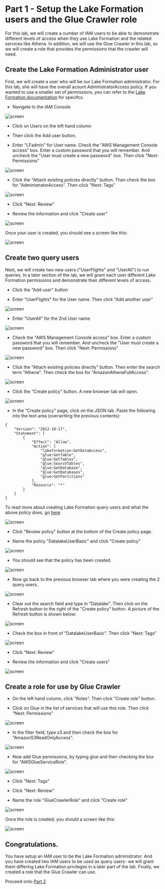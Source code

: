 # Part 1 - Setup the Lake Formation users and the Glue Crawler role


For this lab, we will create a number of IAM users to be able to demonstrate different levels of access when they use Lake Formation and the related services like Athena.  In addition, we will use the Glue Crawler in this lab, so we will create a role that provides the permissions that the crawler will need.


## Create the Lake Formation Administrator user

First, we will create a user who will be our Lake Formation administrator.  For this lab, she will have the overall acount AdministratorAccess policy.  If you wanted to use a smaller set of permissions, you can refer to the [Lake Formation documentation](https://docs.aws.amazon.com/lake-formation/latest/dg/permissions-reference.html#persona-dl-admin) for specifcs.


* Navigate to the IAM Console

![screen](images/iam1.png)

* Click on Users on the left hand column

* Then click the Add user button.

* Enter "LFadmin" for User name.  Check the "AWS Management Console access" box.  Enter a custom password that you will remember.  And uncheck the "User must create a new password" box.  Then click "Next: Permissions"

![screen](images/iam2.png)

* Click the "Attach existing policies directly" button.  Then check the box for "AdministratorAccess".  Then click "Next: Tags"

![screen](images/iam3.png)

* Click "Next: Review"

* Review the information and click "Create user"

![screen](images/iam4.png)

Once your user is created, you should see a screen like this:

![screen](images/iam5.png)



## Create two query users

Next, we will create two new users ("UserFlights" and "UserAll") to run queries.  In a later section of the lab, we will grant each user different Lake Formation permissions and demonstrate their different levels of access.


* Click the "Add user" button 


* Enter "UserFlights" for the User name.  Then click "Add another user"

![screen](images/iam6.png)

* Enter "UserAll" for the 2nd User name.

![screen](images/iam7.png)


* Check the "AWS Management Console access" box.  Enter a custom password that you will remember.  And uncheck the "User must create a new password" box.  Then click "Next: Permissions"

![screen](images/iam8.png)

* Click the "Attach existing policies directly" button.  Then enter the search term "Athena".  Then check the box for "AmazonAthenaFullAccess".  


![screen](images/iam9.png)

* Click the "Create policy" button.  A new browser tab will open.

![screen](images/iam10.png)

* In the "Create policy" page, click on the JSON tab.  Paste the following into the text area (overwriting the previous contents):


```
{
    "Version": "2012-10-17",
    "Statement": [
        {
            "Effect": "Allow",
            "Action": [
                "lakeformation:GetDataAccess",
                "glue:GetTable",
                "glue:GetTables",
                "glue:SearchTables",
                "glue:GetDatabase",
                "glue:GetDatabases",
                "glue:GetPartitions"
            ],
            "Resource": "*"
        }
    ]
}

```

To read more about creating Lake Formation query users and what the above policy does, go [here](https://docs.aws.amazon.com/lake-formation/latest/dg/tut-create-lf-user.html)


![screen](images/iam11.png)

* Click "Review policy" button at the bottom of the Create policy page.

* Name the policy "DatalakeUserBasic" and click "Create policy"

![screen](images/iam12.png)

* You should see that the policy has been created.  

![screen](images/iam13.png)

* Now go back to the previous browser tab where you were creating the 2 query users.

![screen](images/iam14.png)

* Clear out the search field and type in "Datalake".  Then click on the Refresh button to the right of the "Create policy" button.  A picture of the Refresh button is shown below:

![screen](images/iam15.png)

* Check the box in front of "DatalakeUserBasic".  Then click "Next: Tags"

![screen](images/iam16.png)

* Click "Next: Review"

* Review the information and click "Create users"

![screen](images/iam17.png)

## Create a role for use by Glue Crawler

* On the left hand column, click "Roles".  Then click "Create role" button.

* Click on Glue in the list of services that will use this role.  Then click "Next: Permissions"

![screen](images/iamglue1.png)

* In the filter field, type s3 and then check the box for "AmazonS3ReadOnlyAccess".

![screen](images/iamglue33.png)

* Now add Glue permissions, by typing glue and then checking the box for "AWSGlueServiceRole".

![screen](images/iamglue34.png)

* Click "Next: Tags"

* Click "Next: Review"

* Name the role "GlueCrawlerRole" and click "Create role"

![screen](images/iamglue2.png)


Once the role is created, you should a screen like this:

![screen](images/iamglue3.png)


## Congratulations.

You have setup an IAM user to be the Lake Formation administrator.  And you have created two IAM users to be used as query users- we will grant them differing Lake Formation privileges in a later part of the lab. Finally, we created a role that the Glue Crawler can use.

Proceed onto [Part 2](Part2.md)
